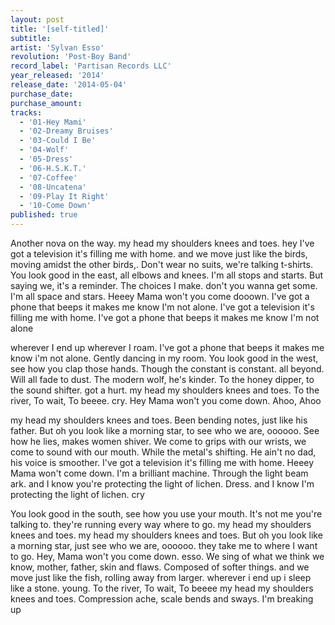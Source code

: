 ```yaml
---
layout: post
title: '[self-titled]'
subtitle: 
artist: 'Sylvan Esso'
revolution: 'Post-Boy Band'
record_label: 'Partisan Records LLC'
year_released: '2014'
release_date: '2014-05-04'
purchase_date: 
purchase_amount: 
tracks:
  - '01-Hey Mami'
  - '02-Dreamy Bruises'
  - '03-Could I Be'
  - '04-Wolf'
  - '05-Dress'
  - '06-H.S.K.T.'
  - '07-Coffee'
  - '08-Uncatena'
  - '09-Play It Right'
  - '10-Come Down'
published: true
---
```


Another nova on the way. my head my shoulders knees and toes. hey I've got a television it's filling me with home. and we move just like the birds, moving amidst the other birds,. Don't wear no suits, we're talking t-shirts. You look good in the east, all elbows and knees. I'm all stops and starts. But saying we, it's a reminder. The choices I make. don't you wanna get some. I'm all space and stars. Heeey Mama won't you come dooown. I've got a phone that beeps it makes me know I'm not alone. I've got a television it's filling me with home. I've got a phone that beeps it makes me know I'm not alone

wherever I end up wherever I roam. I've got a phone that beeps it makes me know i'm not alone. Gently dancing in my room. You look good in the west, see how you clap those hands. Though the constant is constant. all beyond. Will all fade to dust. The modern wolf, he's kinder. To the honey dipper, to the sound shifter. got a hurt. my head my shoulders knees and toes. To the river, To wait, To beeee. cry. Hey Mama won't you come down. Ahoo, Ahoo

my head my shoulders knees and toes. Been bending notes, just like his father. But oh you look like a morning star, to see who we are, oooooo. See how he lies, makes women shiver. We come to grips with our wrists, we come to sound with our mouth. While the metal's shifting. He ain't no dad, his voice is smoother. I've got a television it's filling me with home. Heeey Mama won't come down. I'm a brilliant machine. Through the light beam ark. and I know you're protecting the light of lichen. Dress. and I know I'm protecting the light of lichen. cry

You look good in the south, see how you use your mouth. It's not me you're talking to. they're running every way where to go. my head my shoulders knees and toes. my head my shoulders knees and toes. But oh you look like a morning star, just see who we are, oooooo. they take me to where I want to go. Hey, Mama won't you come down. esso. We sing of what we think we know, mother, father, skin and flaws. Composed of softer things. and we move just like the fish, rolling away from larger. wherever i end up i sleep like a stone. young. To the river, To wait, To beeee my head my shoulders knees and toes. Compression ache, scale bends and sways. I'm breaking up